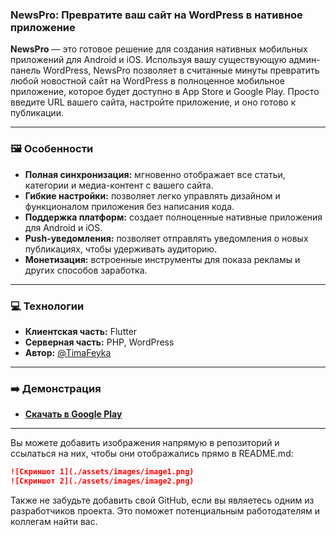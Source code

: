 ### NewsPro: Превратите ваш сайт на WordPress в нативное приложение

**NewsPro** — это готовое решение для создания нативных мобильных приложений для Android и iOS. Используя вашу существующую админ-панель WordPress, NewsPro позволяет в считанные минуты превратить любой новостной сайт на WordPress в полноценное мобильное приложение, которое будет доступно в App Store и Google Play. Просто введите URL вашего сайта, настройте приложение, и оно готово к публикации.

-----

### 🖼️ Особенности

  * **Полная синхронизация:** мгновенно отображает все статьи, категории и медиа-контент с вашего сайта.
  * **Гибкие настройки:** позволяет легко управлять дизайном и функционалом приложения без написания кода.
  * **Поддержка платформ:** создает полноценные нативные приложения для Android и iOS.
  * **Push-уведомления:** позволяет отправлять уведомления о новых публикациях, чтобы удерживать аудиторию.
  * **Монетизация:** встроенные инструменты для показа рекламы и других способов заработка.

-----

### 💻 Технологии

  * **Клиентская часть:** Flutter
  * **Серверная часть:** PHP, WordPress
  * **Автор:** [@TimaFeyka](https://github.com/TimaFeyka)

-----

### ➡️ Демонстрация

  * [**Скачать в Google Play**](https://play.google.com/store/apps/details?id=com.militeryhelper.sovetnik.blog&hl=ru&pli=1)

-----

Вы можете добавить изображения напрямую в репозиторий и ссылаться на них, чтобы они отображались прямо в README.md:

```markdown
![Скриншот 1](./assets/images/image1.png)
![Скриншот 2](./assets/images/image2.png)
```

Также не забудьте добавить свой GitHub, если вы являетесь одним из разработчиков проекта. Это поможет потенциальным работодателям и коллегам найти вас.
